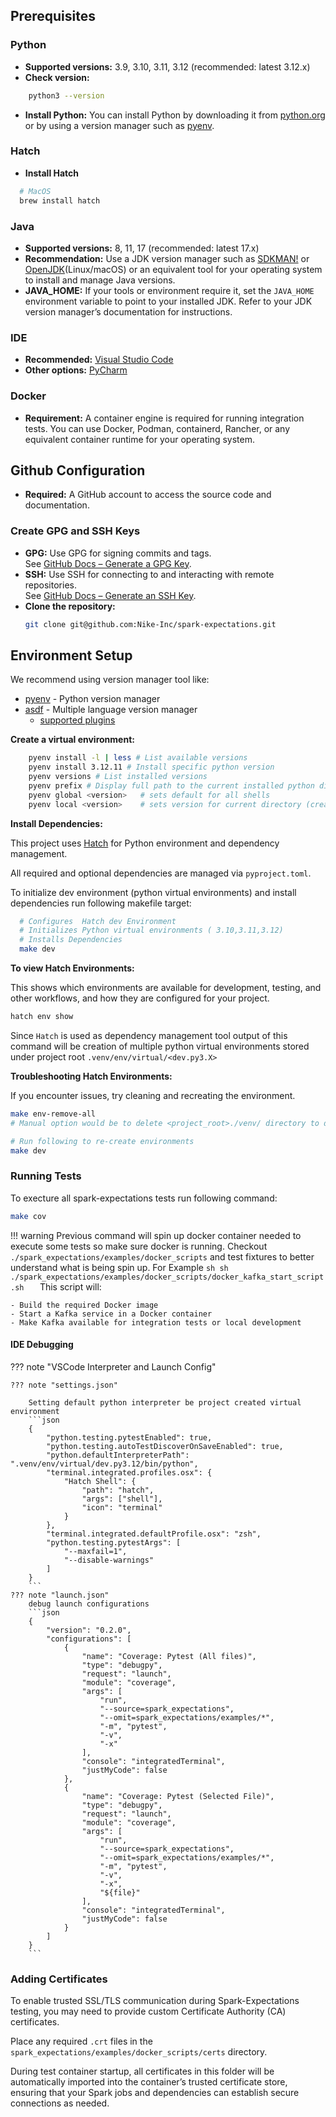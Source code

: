 ## Prerequisites

### Python
- **Supported versions:** 3.9, 3.10, 3.11, 3.12 (recommended: latest 3.12.x)
- **Check version:**
```sh
    python3 --version
```
- **Install Python:** You can install Python by downloading it from [python.org](https://www.python.org/downloads/) or by using a version manager such as [pyenv](https://github.com/pyenv/pyenv).

### Hatch
- **Install Hatch**
```sh
  # MacOS
  brew install hatch
```

### Java
- **Supported versions:** 8, 11, 17 (recommended: latest 17.x)
- **Recommendation:** Use a JDK version manager such as [SDKMAN!](https://sdkman.io/) or [OpenJDK](https://openjdk.org/)(Linux/macOS) or an equivalent tool for your operating system to install and manage Java versions.
- **JAVA_HOME:** If your tools or environment require it, set the `JAVA_HOME` environment variable to point to your installed JDK. Refer to your JDK version manager’s documentation for instructions.

### IDE
- **Recommended:** [Visual Studio Code](https://code.visualstudio.com/)
- **Other options:** [PyCharm](https://www.jetbrains.com/pycharm/)

### Docker
- **Requirement:** A container engine is required for running integration tests. You can use Docker, Podman, containerd, Rancher, or any equivalent container runtime for your operating system.


## Github Configuration
- **Required:** A GitHub account to access the source code and documentation.

### Create GPG and SSH Keys
- **GPG:** Use GPG for signing commits and tags.  
  See [GitHub Docs – Generate a GPG Key](https://docs.github.com/en/authentication/managing-commit-signature-verification/generating-a-new-gpg-key).
- **SSH:** Use SSH for connecting to and interacting with remote repositories.  
  See [GitHub Docs – Generate an SSH Key](https://docs.github.com/en/authentication/connecting-to-github-with-ssh/generating-a-new-ssh-key-and-adding-it-to-the-ssh-agent).
- **Clone the repository:**  
    ```sh
    git clone git@github.com:Nike-Inc/spark-expectations.git
    ```


## Environment Setup

We recommend using version manager tool like:

 - [pyenv](https://github.com/pyenv/pyenv) - Python version manager
 - [asdf](https://github.com/asdf-vm/asdf) - Multiple language version manager
    - [supported plugins](https://github.com/asdf-vm/asdf-plugins)


**Create a virtual environment:**
```sh
    pyenv install -l | less # List available versions
    pyenv install 3.12.11 # Install specific python version
    pyenv versions # List installed versions
    pyenv prefix # Display full path to the current installed python directory
    pyenv global <version>   # sets default for all shells
    pyenv local <version>    # sets version for current directory (creates .python-version)
```

**Install Dependencies:**

This project uses [Hatch](https://hatch.pypa.io/latest/) for Python environment and dependency management.  

All required and optional dependencies are managed via `pyproject.toml`. 

To initialize dev environment (python virtual environments) and install dependencies run following makefile target:

```sh
  # Configures  Hatch dev Environment 
  # Initializes Python virtual environments ( 3.10,3.11,3.12)
  # Installs Dependencies
  make dev
```

**To view Hatch Environments:**

This shows which environments are available for development, testing, and other workflows, and how they are configured for your project. 
```sh
hatch env show
```

Since `Hatch` is used as dependency management tool output of this command will be creation of multiple python virtual environments stored under project root `.venv/env/virtual/<dev.py3.X>`


**Troubleshooting Hatch Environments:**

If you encounter issues, try cleaning and recreating the environment.
```sh
make env-remove-all
# Manual option would be to delete <project_root>./venv/ directory to delete hatch python virtual environments

# Run following to re-create environments
make dev
```

### Running Tests

To execture all spark-expectations tests run following command: 

```bash
make cov
```

!!! warning
    Previous command will spin up docker container needed to execute some tests so make sure docker is running.
    Checkout `./spark_expectations/examples/docker_scripts` and test fixtures to better understand what is being spin up.
    For Example
    ```sh
      sh ./spark_expectations/examples/docker_scripts/docker_kafka_start_script.sh  
    ```
    This script will:

    - Build the required Docker image
    - Start a Kafka service in a Docker container
    - Make Kafka available for integration tests or local development

#### IDE Debugging

??? note "VSCode Interpreter and Launch Config"
    
    ??? note "settings.json"

        Setting default python interpreter be project created virtual environment
        ```json 
        {
            "python.testing.pytestEnabled": true,
            "python.testing.autoTestDiscoverOnSaveEnabled": true,
            "python.defaultInterpreterPath": ".venv/env/virtual/dev.py3.12/bin/python",
            "terminal.integrated.profiles.osx": {
                "Hatch Shell": {
                    "path": "hatch",
                    "args": ["shell"],
                    "icon": "terminal"
                }
            },
            "terminal.integrated.defaultProfile.osx": "zsh",
            "python.testing.pytestArgs": [
                "--maxfail=1",
                "--disable-warnings"
            ]
        }
        ```
    ??? note "launch.json"
        debug launch configurations
        ```json
        {
            "version": "0.2.0",
            "configurations": [
                {
                    "name": "Coverage: Pytest (All files)",
                    "type": "debugpy",
                    "request": "launch",
                    "module": "coverage",
                    "args": [
                        "run",
                        "--source=spark_expectations",
                        "--omit=spark_expectations/examples/*",
                        "-m", "pytest",
                        "-v",
                        "-x"
                    ],
                    "console": "integratedTerminal",
                    "justMyCode": false
                },
                {
                    "name": "Coverage: Pytest (Selected File)",
                    "type": "debugpy",
                    "request": "launch",
                    "module": "coverage",
                    "args": [
                        "run",
                        "--source=spark_expectations",
                        "--omit=spark_expectations/examples/*",
                        "-m", "pytest",
                        "-v",
                        "-x",
                        "${file}"
                    ],
                    "console": "integratedTerminal",
                    "justMyCode": false
                }
            ]
        }
        ```


### Adding Certificates

To enable trusted SSL/TLS communication during Spark-Expectations testing, you may need to provide custom Certificate Authority (CA) certificates.

Place any required `.crt` files in the `spark_expectations/examples/docker_scripts/certs` directory. 

During test container startup, all certificates in this folder will be automatically imported into the container’s trusted certificate store, ensuring that your Spark jobs and dependencies can establish secure connections as needed.